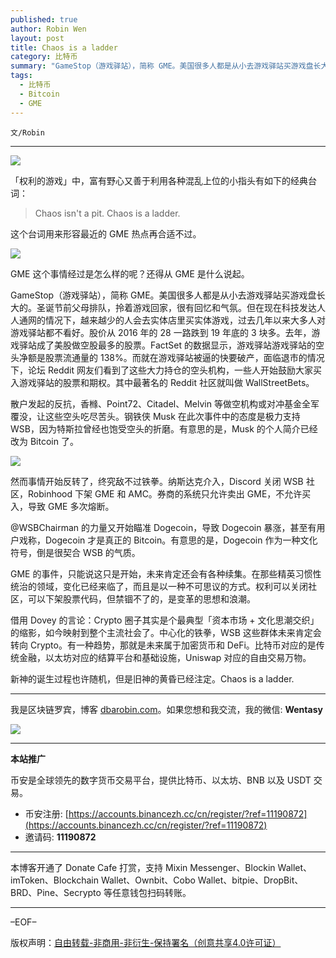 ```yaml
---
published: true
author: Robin Wen
layout: post
title: Chaos is a ladder
category: 比特币
summary: "GameStop（游戏驿站），简称 GME。美国很多人都是从小去游戏驿站买游戏盘长大的。圣诞节前父母排队，拎着游戏回家，很有回忆和气氛。但在现在科技发达人人通网的情况下，越来越少的人会去实体店里买实体游戏，过去几年以来大多人对游戏驿站都不看好。股价从 2016 年的 28 一路跌到 19 年底的 3 块多。去年，游戏驿站成了美股做空股最多的股票。FactSet 的数据显示，游戏驿站游戏驿站的空头净额是股票流通量的 138%。而就在游戏驿站被逼的快要破产，面临退市的情况下，论坛 Reddit 网友们看到了这些大力持仓的空头机构，一些人开始鼓励大家买入游戏驿站的股票和期权。其中最著名的 Reddit 社区就叫做 WallStreetBets。"
tags:
  - 比特币
  - Bitcoin
  - GME
---
```


`文/Robin`

***

![](https://cdn.dbarobin.com/8ozwuj6.png)

「权利的游戏」中，富有野心又善于利用各种混乱上位的小指头有如下的经典台词：

> Chaos isn't a pit. Chaos is a ladder.

这个台词用来形容最近的 GME 热点再合适不过。

![](https://cdn.dbarobin.com/vked65i.jpg)

GME 这个事情经过是怎么样的呢？还得从 GME 是什么说起。

GameStop（游戏驿站），简称 GME。美国很多人都是从小去游戏驿站买游戏盘长大的。圣诞节前父母排队，拎着游戏回家，很有回忆和气氛。但在现在科技发达人人通网的情况下，越来越少的人会去实体店里买实体游戏，过去几年以来大多人对游戏驿站都不看好。股价从 2016 年的 28 一路跌到 19 年底的 3 块多。去年，游戏驿站成了美股做空股最多的股票。FactSet 的数据显示，游戏驿站游戏驿站的空头净额是股票流通量的 138%。而就在游戏驿站被逼的快要破产，面临退市的情况下，论坛 Reddit 网友们看到了这些大力持仓的空头机构，一些人开始鼓励大家买入游戏驿站的股票和期权。其中最著名的 Reddit 社区就叫做 WallStreetBets。

散户发起的反抗，香橼、Point72、Citadel、Melvin 等做空机构或对冲基金全军覆没，让这些空头吃尽苦头。钢铁侠 Musk 在此次事件中的态度是极力支持 WSB，因为特斯拉曾经也饱受空头的折磨。有意思的是，Musk 的个人简介已经改为 Bitcoin 了。

![](https://cdn.dbarobin.com/ucehv4s.png)

然而事情开始反转了，终究敌不过铁拳。纳斯达克介入，Discord 关闭 WSB 社区，Robinhood 下架 GME 和 AMC。券商的系统只允许卖出 GME，不允许买入，导致 GME 多次熔断。

@WSBChairman 的力量又开始瞄准 Dogecoin，导致 Dogecoin 暴涨，甚至有用户戏称，Dogecoin 才是真正的 Bitcoin。有意思的是，Dogecoin 作为一种文化符号，倒是很契合 WSB 的气质。

GME 的事件，只能说这只是开始，未来肯定还会有各种续集。在那些精英习惯性统治的领域，变化已经来临了，而且是以一种不可思议的方式。权利可以关闭社区，可以下架股票代码，但禁锢不了的，是变革的思想和浪潮。

借用 Dovey 的言论：Crypto 圈子其实是个最典型「资本市场 + 文化思潮交织」的缩影，如今映射到整个主流社会了。中心化的铁拳，WSB 这些群体未来肯定会转向 Crypto。有一种趋势，那就是未来属于加密货币和 DeFi。比特币对应的是传统金融，以太坊对应的结算平台和基础设施，Uniswap 对应的自由交易万物。

新神的诞生过程也许随机，但是旧神的黄昏已经注定。Chaos is a ladder.

***

我是区块链罗宾，博客 [dbarobin.com](https://dbarobin.com/)。如果您想和我交流，我的微信: **Wentasy**

![](https://cdn.dbarobin.com/v4yywe2.png)

***

**本站推广**

币安是全球领先的数字货币交易平台，提供比特币、以太坊、BNB 以及 USDT 交易。

* 币安注册: [https://accounts.binancezh.cc/cn/register/?ref=11190872](https://accounts.binancezh.cc/cn/register/?ref=11190872)
* 邀请码: **11190872**

***

本博客开通了 Donate Cafe 打赏，支持 Mixin Messenger、Blockin Wallet、imToken、Blockchain Wallet、Ownbit、Cobo Wallet、bitpie、DropBit、BRD、Pine、Secrypto 等任意钱包扫码转账。

<center>
    <div class="--donate-button"
         data-button-id="f8b9df0d-af9a-460d-8258-d3f435445075"
    ></div>
</center>

***

–EOF–

版权声明：[自由转载-非商用-非衍生-保持署名（创意共享4.0许可证）](http://creativecommons.org/licenses/by-nc-nd/4.0/deed.zh)